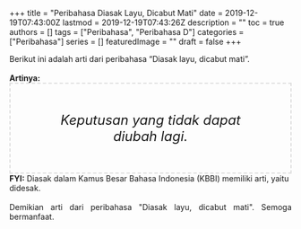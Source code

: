 +++
title = "Peribahasa Diasak Layu, Dicabut Mati"
date = 2019-12-19T07:43:00Z
lastmod = 2019-12-19T07:43:26Z
description = ""
toc = true
authors = []
tags = ["Peribahasa", "Peribahasa D"]
categories = ["Peribahasa"]
series = []
featuredImage = ""
draft = false
+++

<div dir="ltr" style="text-align: left;" trbidi="on"><div style="text-align: justify;">Berikut ini adalah arti dari peribahasa “Diasak layu, dicabut mati”.</div><br /><div style="text-align: justify;"><b>Artinya:</b></div><div style="border: 2px dashed #ddd; font-size: 24px; height: auto; margin: 0 auto; padding: 50px; text-align: center; width: auto;"><i>Keputusan yang tidak dapat diubah lagi.</i></div><b>FYI:</b> Diasak dalam Kamus Besar Bahasa Indonesia (KBBI) memiliki arti, yaitu didesak.<br /><br /><div style="text-align: justify;">Demikian arti dari peribahasa "Diasak layu, dicabut mati". Semoga bermanfaat.</div></div>
